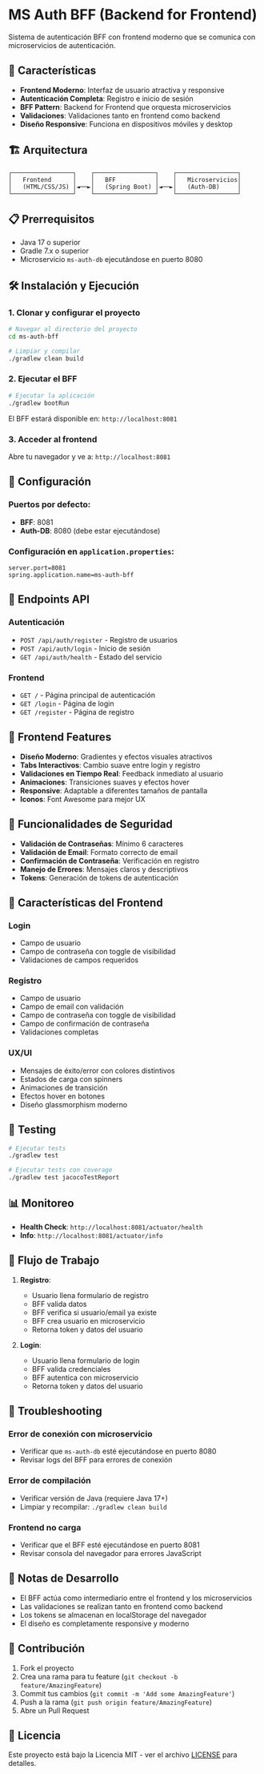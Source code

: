 # MS Auth BFF (Backend for Frontend)

Sistema de autenticación BFF con frontend moderno que se comunica con microservicios de autenticación.

## 🚀 Características

- **Frontend Moderno**: Interfaz de usuario atractiva y responsive
- **Autenticación Completa**: Registro e inicio de sesión
- **BFF Pattern**: Backend for Frontend que orquesta microservicios
- **Validaciones**: Validaciones tanto en frontend como backend
- **Diseño Responsive**: Funciona en dispositivos móviles y desktop

## 🏗️ Arquitectura

```
┌─────────────────┐    ┌─────────────────┐    ┌─────────────────┐
│   Frontend      │    │   BFF           │    │   Microservicios│
│   (HTML/CSS/JS) │◄──►│   (Spring Boot) │◄──►│   (Auth-DB)     │
└─────────────────┘    └─────────────────┘    └─────────────────┘
```

## 📋 Prerrequisitos

- Java 17 o superior
- Gradle 7.x o superior
- Microservicio `ms-auth-db` ejecutándose en puerto 8080

## 🛠️ Instalación y Ejecución

### 1. Clonar y configurar el proyecto

```bash
# Navegar al directorio del proyecto
cd ms-auth-bff

# Limpiar y compilar
./gradlew clean build
```

### 2. Ejecutar el BFF

```bash
# Ejecutar la aplicación
./gradlew bootRun
```

El BFF estará disponible en: `http://localhost:8081`

### 3. Acceder al frontend

Abre tu navegador y ve a: `http://localhost:8081`

## 🔧 Configuración

### Puertos por defecto:
- **BFF**: 8081
- **Auth-DB**: 8080 (debe estar ejecutándose)

### Configuración en `application.properties`:
```properties
server.port=8081
spring.application.name=ms-auth-bff
```

## 📡 Endpoints API

### Autenticación
- `POST /api/auth/register` - Registro de usuarios
- `POST /api/auth/login` - Inicio de sesión
- `GET /api/auth/health` - Estado del servicio

### Frontend
- `GET /` - Página principal de autenticación
- `GET /login` - Página de login
- `GET /register` - Página de registro

## 🎨 Frontend Features

- **Diseño Moderno**: Gradientes y efectos visuales atractivos
- **Tabs Interactivos**: Cambio suave entre login y registro
- **Validaciones en Tiempo Real**: Feedback inmediato al usuario
- **Animaciones**: Transiciones suaves y efectos hover
- **Responsive**: Adaptable a diferentes tamaños de pantalla
- **Iconos**: Font Awesome para mejor UX

## 🔐 Funcionalidades de Seguridad

- **Validación de Contraseñas**: Mínimo 6 caracteres
- **Validación de Email**: Formato correcto de email
- **Confirmación de Contraseña**: Verificación en registro
- **Manejo de Errores**: Mensajes claros y descriptivos
- **Tokens**: Generación de tokens de autenticación

## 📱 Características del Frontend

### Login
- Campo de usuario
- Campo de contraseña con toggle de visibilidad
- Validaciones de campos requeridos

### Registro
- Campo de usuario
- Campo de email con validación
- Campo de contraseña con toggle de visibilidad
- Campo de confirmación de contraseña
- Validaciones completas

### UX/UI
- Mensajes de éxito/error con colores distintivos
- Estados de carga con spinners
- Animaciones de transición
- Efectos hover en botones
- Diseño glassmorphism moderno

## 🧪 Testing

```bash
# Ejecutar tests
./gradlew test

# Ejecutar tests con coverage
./gradlew test jacocoTestReport
```

## 📊 Monitoreo

- **Health Check**: `http://localhost:8081/actuator/health`
- **Info**: `http://localhost:8081/actuator/info`

## 🔄 Flujo de Trabajo

1. **Registro**:
   - Usuario llena formulario de registro
   - BFF valida datos
   - BFF verifica si usuario/email ya existe
   - BFF crea usuario en microservicio
   - Retorna token y datos del usuario

2. **Login**:
   - Usuario llena formulario de login
   - BFF valida credenciales
   - BFF autentica con microservicio
   - Retorna token y datos del usuario

## 🚨 Troubleshooting

### Error de conexión con microservicio
- Verificar que `ms-auth-db` esté ejecutándose en puerto 8080
- Revisar logs del BFF para errores de conexión

### Error de compilación
- Verificar versión de Java (requiere Java 17+)
- Limpiar y recompilar: `./gradlew clean build`

### Frontend no carga
- Verificar que el BFF esté ejecutándose en puerto 8081
- Revisar consola del navegador para errores JavaScript

## 📝 Notas de Desarrollo

- El BFF actúa como intermediario entre el frontend y los microservicios
- Las validaciones se realizan tanto en frontend como backend
- Los tokens se almacenan en localStorage del navegador
- El diseño es completamente responsive y moderno

## 🤝 Contribución

1. Fork el proyecto
2. Crea una rama para tu feature (`git checkout -b feature/AmazingFeature`)
3. Commit tus cambios (`git commit -m 'Add some AmazingFeature'`)
4. Push a la rama (`git push origin feature/AmazingFeature`)
5. Abre un Pull Request

## 📄 Licencia

Este proyecto está bajo la Licencia MIT - ver el archivo [LICENSE](LICENSE) para detalles. 